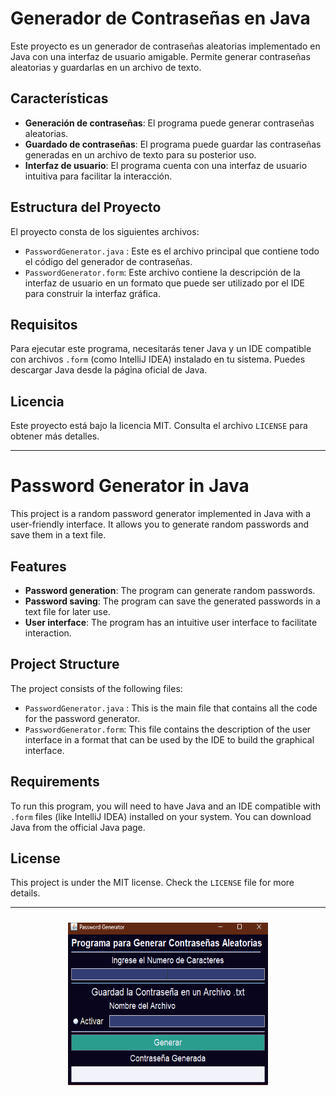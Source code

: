 # Generador de Contraseñas en Java

Este proyecto es un generador de contraseñas aleatorias implementado en Java con una interfaz de usuario amigable. Permite generar contraseñas aleatorias y guardarlas en un archivo de texto.

## Características

- **Generación de contraseñas**: El programa puede generar contraseñas aleatorias.
- **Guardado de contraseñas**: El programa puede guardar las contraseñas generadas en un archivo de texto para su posterior uso.
- **Interfaz de usuario**: El programa cuenta con una interfaz de usuario intuitiva para facilitar la interacción.

## Estructura del Proyecto

El proyecto consta de los siguientes archivos:

- `PasswordGenerator.java` : Este es el archivo principal que contiene todo el código del generador de contraseñas.
- `PasswordGenerator.form`: Este archivo contiene la descripción de la interfaz de usuario en un formato que puede ser utilizado por el IDE para construir la interfaz gráfica.

## Requisitos

Para ejecutar este programa, necesitarás tener Java y un IDE compatible con archivos `.form` (como IntelliJ IDEA) instalado en tu sistema. Puedes descargar Java desde la página oficial de Java.

## Licencia

Este proyecto está bajo la licencia MIT. Consulta el archivo `LICENSE` para obtener más detalles.

---------------------------------------

# Password Generator in Java

This project is a random password generator implemented in Java with a user-friendly interface. It allows you to generate random passwords and save them in a text file.

## Features

- **Password generation**: The program can generate random passwords.
- **Password saving**: The program can save the generated passwords in a text file for later use.
- **User interface**: The program has an intuitive user interface to facilitate interaction.

## Project Structure

The project consists of the following files:

- `PasswordGenerator.java` : This is the main file that contains all the code for the password generator.
- `PasswordGenerator.form`: This file contains the description of the user interface in a format that can be used by the IDE to build the graphical interface.

## Requirements

To run this program, you will need to have Java and an IDE compatible with `.form` files (like IntelliJ IDEA) installed on your system. You can download Java from the official Java page.

## License

This project is under the MIT license. Check the `LICENSE` file for more details.

-----------------------------------------

<p align="center" >
<img width="320px" height="260px" style="margin: 10px" src="./password_generator.png"> 
</p>
